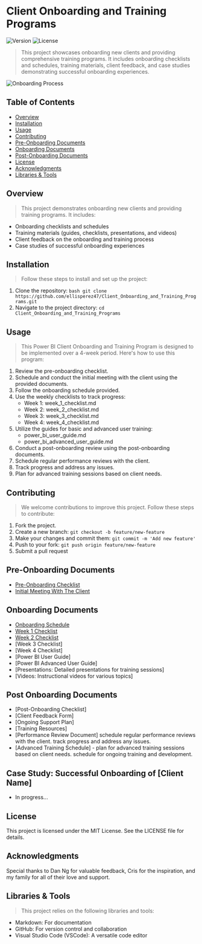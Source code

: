 # Client Onboarding and Training Programs

![Version](https://img.shields.io/badge/version-1.0.0-blue.svg)
![License](https://img.shields.io/badge/license-MIT-green.svg)

> This project showcases onboarding new clients and providing comprehensive training programs. It includes onboarding checklists and schedules, training materials, client feedback, and case studies demonstrating successful onboarding experiences.

![Onboarding Process](https://github.com/NickieNetDefense/Client_Onboarding_and_Training_Programs/blob/main/project_timeline.png?raw=true)

## Table of Contents
- [Overview](#overview)
- [Installation](#installation)
- [Usage](#usage)
- [Contributing](#contributing)
- [Pre-Onboarding Documents](#pre-onboarding-documents)
- [Onboarding Documents](#onboarding-documents)
- [Post-Onboarding Documents](#post-onboarding-documents)
- [License](#license)
- [Acknowledgments](#acknowledgments)
- [Libraries & Tools](#libraries--tools)

## Overview
> This project demonstrates onboarding new clients and providing training programs. It includes:

- Onboarding checklists and schedules
- Training materials (guides, checklists, presentations, and videos)
- Client feedback on the onboarding and training process
- Case studies of successful onboarding experiences

## Installation
> Follow these steps to install and set up the project:

1. Clone the repository: ```bash git clone https://github.com/ellisperez47/Client_Onboarding_and_Training_Programs.git```
2. Navigate to the project directory: ```cd Client_Onboarding_and_Training_Programs```

## Usage
> This Power BI Client Onboarding and Training Program is designed to be implemented over a 4-week period. Here's how to use this program:
1. Review the pre-onboarding checklist.
2. Schedule and conduct the initial meeting with the client using the provided documents.
3. Follow the onboarding schedule provided.
4. Use the weekly checklists to track progress:
    - Week 1: week_1_checklist.md
    - Week 2: week_2_checklist.md
    - Week 3: week_3_checklist.md
    - Week 4: week_4_checklist.md
5. Utilize the guides for basic and advanced user training:
    - power_bi_user_guide.md
    - power_bi_advanced_user_guide.md
6. Conduct a post-onboarding review using the post-onboarding documents.
7. Schedule regular performance reviews with the client.
8. Track progress and address any issues.
9. Plan for advanced training sessions based on client needs.

## Contributing
> We welcome contributions to improve this project. Follow these steps to contribute:
1. Fork the project.
2. Create a new branch: ```git checkout -b feature/new-feature```
4. Make your changes and commit them: ```git commit -m 'Add new feature'```
5. Push to your fork: ```git push origin feature/new-feature```
6. Submit a pull request

## Pre-Onboarding Documents
- [Pre-Onboarding Checklist](https://github.com/NickieNetDefense/Client_Onboarding_and_Training_Programs/blob/main/pre_onboarding_checklist)
- [Initial Meeting With The Client](https://github.com/NickieNetDefense/Client_Onboarding_and_Training_Programs/blob/main/client_initial_meeting)

## Onboarding Documents
- [Onboarding Schedule](https://github.com/NickieNetDefense/Client_Onboarding_and_Training_Programs/blob/main/onboarding_schedule)
- [Week 1 Checklist](https://github.com/NickieNetDefense/Client_Onboarding_and_Training_Programs/blob/main/week1_checklist)
- [Week 2 Checklist](https://github.com/NickieNetDefense/Client_Onboarding_and_Training_Programs/blob/main/week2_checklist)
- [Week 3 Checklist]
- [Week 4 Checklist]
- [Power BI User Guide]
- [Power BI Advanced User Guide]
- [Presentations: Detailed presentations for training sessions]
- [Videos: Instructional videos for various topics]

## Post Onboarding Documents
- [Post-Onboarding Checklist]
- [Client Feedback Form]
- [Ongoing Support Plan]
- [Training Resources]
- [Performance Review Document] schedule regular performance reviews with the client. track progress and address any issues.
- [Advanced Training Schedule] - plan for advanced training sessions based on client needs. schedule for ongoing training and development.

## Case Study: Successful Onboarding of [Client Name]
- In progress...

## License
This project is licensed under the MIT License. See the LICENSE file for details.

## Acknowledgments
Special thanks to Dan Ng for valuable feedback, Cris for the inspiration, and my family for all of their love and support.

## Libraries & Tools
> This project relies on the following libraries and tools:
- Markdown: For documentation
- GitHub: For version control and collaboration
- Visual Studio Code (VSCode): A versatile code editor
